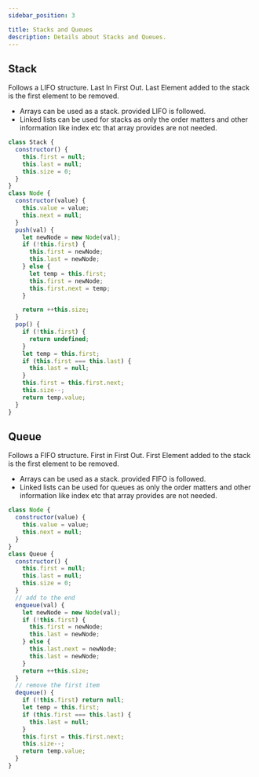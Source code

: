 ```yaml
---
sidebar_position: 3

title: Stacks and Queues
description: Details about Stacks and Queues.
---
```


## Stack

Follows a LIFO structure. Last In First Out.
Last Element added to the stack is the first element to be removed.

- Arrays can be used as a stack. provided LIFO is followed.
- Linked lists can be used for stacks as only the order matters and other information like index etc that array provides are not needed.

```js title='Stack implementation'
class Stack {
  constructor() {
    this.first = null;
    this.last = null;
    this.size = 0;
  }
}
class Node {
  constructor(value) {
    this.value = value;
    this.next = null;
  }
  push(val) {
    let newNode = new Node(val);
    if (!this.first) {
      this.first = newNode;
      this.last = newNode;
    } else {
      let temp = this.first;
      this.first = newNode;
      this.first.next = temp;
    }

    return ++this.size;
  }
  pop() {
    if (!this.first) {
      return undefined;
    }
    let temp = this.first;
    if (this.first === this.last) {
      this.last = null;
    }
    this.first = this.first.next;
    this.size--;
    return temp.value;
  }
}
```

## Queue

Follows a FIFO structure. First in First Out.
First Element added to the stack is the first element to be removed.

- Arrays can be used as a stack. provided FIFO is followed.
- Linked lists can be used for queues as only the order matters and other information like index etc that array provides are not needed.

```js title='Queue implementation'
class Node {
  constructor(value) {
    this.value = value;
    this.next = null;
  }
}
class Queue {
  constructor() {
    this.first = null;
    this.last = null;
    this.size = 0;
  }
  // add to the end
  enqueue(val) {
    let newNode = new Node(val);
    if (!this.first) {
      this.first = newNode;
      this.last = newNode;
    } else {
      this.last.next = newNode;
      this.last = newNode;
    }
    return ++this.size;
  }
  // remove the first item
  dequeue() {
    if (!this.first) return null;
    let temp = this.first;
    if (this.first === this.last) {
      this.last = null;
    }
    this.first = this.first.next;
    this.size--;
    return temp.value;
  }
}
```
